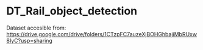 # DT_Rail_object_detection

Dataset accesible from: https://drive.google.com/drive/folders/1CTzpFC7auzeXjBOHGhbajiMbRUxw8IyC?usp=sharing
